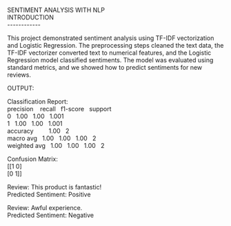 SENTIMENT ANALYSIS WITH NLP<br/>
INTRODUCTION<br/>
------------<br/>

This project demonstrated sentiment analysis using TF-IDF vectorization and Logistic Regression. The preprocessing steps cleaned the text data, the TF-IDF vectorizer converted text to numerical features, and the Logistic Regression model classified sentiments. The model was evaluated using standard metrics, and we showed how to predict sentiments for new reviews.</br>


OUTPUT:<br/>

Classification Report:<br/>
      precision &nbsp;&nbsp;&nbsp;recall&nbsp;&nbsp;&nbsp;f1-score&nbsp;&nbsp;&nbsp;support<br/>
           0&nbsp;&nbsp;&nbsp;1.00&nbsp;&nbsp;&nbsp;1.00&nbsp;&nbsp;&nbsp;1.001<br/>
           1&nbsp;&nbsp;&nbsp;1.00&nbsp;&nbsp;&nbsp;1.00&nbsp;&nbsp;&nbsp;1.001<br/>
    accuracy&nbsp;&nbsp;&nbsp;&nbsp;&nbsp;&nbsp;&nbsp;&nbsp;&nbsp;1.00&nbsp;&nbsp;&nbsp;2<br/>
   macro avg&nbsp;&nbsp;&nbsp;1.00&nbsp;&nbsp;&nbsp;1.00&nbsp;&nbsp;&nbsp;1.00&nbsp;&nbsp;&nbsp;2<br/>
weighted avg&nbsp;&nbsp;&nbsp;1.00&nbsp;&nbsp;&nbsp;1.00&nbsp;&nbsp;&nbsp;1.00&nbsp;&nbsp;&nbsp;2<br/>

Confusion Matrix:<br/>
[[1 0]<br/>
 [0 1]]<br/>

Review: This product is fantastic!<br/>
Predicted Sentiment: Positive<br/>

Review: Awful experience.<br/>
Predicted Sentiment: Negative<br/>
